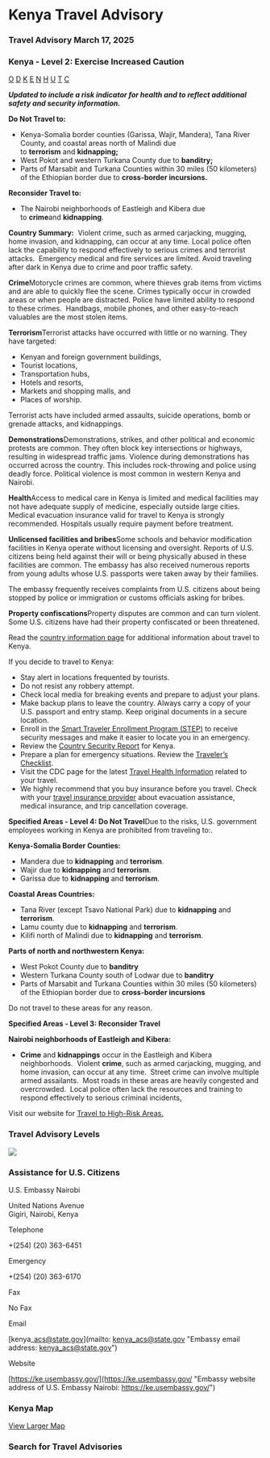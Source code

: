 # Kenya Travel Advisory

### Travel Advisory March 17, 2025

### Kenya - Level 2: Exercise Increased Caution

[O](javascript:void(0); "Tool Tip: Other")
[D](javascript:void(0); "Tool Tip: Wrongful Detention")
[K](javascript:void(0); "Tool Tip: Kidnap and Hostage")
[E](javascript:void(0); "Tool Tip: Event")
[N](javascript:void(0); "Tool Tip: Disaster")
[H](javascript:void(0); "Tool Tip: Health")
[U](javascript:void(0); "Tool Tip: Civil Unrest")
[T](javascript:void(0); "Tool Tip: Terrorism")
[C](javascript:void(0); "Tool Tip: Crimes")

***Updated to include a risk indicator for health and to reflect additional safety and security information.***

**Do Not Travel to:**

* Kenya-Somalia border counties (Garissa, Wajir, Mandera), Tana River County, and coastal areas north of Malindi due to **terrorism** and **kidnapping;**
* West Pokot and western Turkana County due to **banditry;**
* Parts of Marsabit and Turkana Counties within 30 miles (50 kilometers) of the Ethiopian border due to **cross-border incursions.**

**Reconsider Travel to:**

* The Nairobi neighborhoods of Eastleigh and Kibera due to **crime**and **kidnapping**.

**Country Summary:**  Violent crime, such as armed carjacking, mugging, home invasion, and kidnapping, can occur at any time. Local police often lack the capability to respond effectively to serious crimes and terrorist attacks.  Emergency medical and fire services are limited. Avoid traveling after dark in Kenya due to crime and poor traffic safety.

**Crime**Motorycle crimes are common, where thieves grab items from victims and are able to quickly flee the scene. Crimes typically occur in crowded areas or when people are distracted. Police have limited ability to respond to these crimes.  Handbags, mobile phones, and other easy-to-reach valuables are the most stolen items.

**Terrorism**Terrorist attacks have occurred with little or no warning. They have targeted:

* Kenyan and foreign government buildings,
* Tourist locations,
* Transportation hubs,
* Hotels and resorts,
* Markets and shopping malls, and
* Places of worship.

Terrorist acts have included armed assaults, suicide operations, bomb or grenade attacks, and kidnappings.

**Demonstrations**Demonstrations, strikes, and other political and economic protests are common. They often block key intersections or highways, resulting in widespread traffic jams. Violence during demonstrations has occurred across the country. This includes rock-throwing and police using deadly force. Political violence is most common in western Kenya and Nairobi.

**Health**Access to medical care in Kenya is limited and medical facilities may not have adequate supply of medicine, especially outside large cities. Medical evacuation insurance valid for travel to Kenya is strongly recommended. Hospitals usually require payment before treatment.

**Unlicensed facilities and bribes**Some schools and behavior modification facilities in Kenya operate without licensing and oversight. Reports of U.S. citizens being held against their will or being physically abused in these facilities are common. The embassy has also received numerous reports from young adults whose U.S. passports were taken away by their families.

The embassy frequently receives complaints from U.S. citizens about being stopped by police or immigration or customs officials asking for bribes.

**Property confiscations**Property disputes are common and can turn violent. Some U.S. citizens have had their property confiscated or been threatened.

Read the [country information page](https://travel.state.gov/content/travel/en/international-travel/International-Travel-Country-Information-Pages/Kenya.html) for additional information about travel to Kenya.

If you decide to travel to Kenya:

* Stay alert in locations frequented by tourists.
* Do not resist any robbery attempt.
* Check local media for breaking events and prepare to adjust your plans.
* Make backup plans to leave the country. Always carry a copy of your U.S. passport and entry stamp. Keep original documents in a secure location.
* Enroll in the [Smart Traveler Enrollment Program (STEP)](https://step.state.gov/step/) to receive security messages and make it easier to locate you in an emergency.
* Review the [Country Security Report](https://www.osac.gov/Content/Report/aea705ea-eea4-4195-aa33-1c3b31c1fdd3) for Kenya.
* Prepare a plan for emergency situations. Review the [Traveler’s Checklist](https://travel.state.gov/content/travel/en/international-travel/before-you-go/travelers-checklist.html#_blank).
* Visit the CDC page for the latest [Travel Health Information](https://wwwnc.cdc.gov/travel/destinations/traveler/none/kenya?s_cid=ncezid-dgmq-travel-single-001) related to your travel.
* We highly recommend that you buy insurance before you travel. Check with your [travel insurance provider](https://travel.state.gov/content/travel/en/international-travel/before-you-go/your-health-abroad/Insurance_Coverage_Overseas.html) about evacuation assistance, medical insurance, and trip cancellation coverage.

**Specified Areas - Level 4: Do Not Travel**Due to the risks, U.S. government employees working in Kenya are prohibited from traveling to:.

**Kenya-Somalia Border Counties:**

* Mandera due to **kidnapping** and **terrorism**.
* Wajir due to **kidnapping** and **terrorism**.
* Garissa due to **kidnapping** and **terrorism**.

**Coastal Areas Countries:**

* Tana River (except Tsavo National Park) due to **kidnapping** and **terrorism**.
* Lamu county due to **kidnapping** and **terrorism**.
* Kilifi north of Malindi due to **kidnapping** and **terrorism**.

**Parts of north and northwestern Kenya:**

* West Pokot County due to **banditry**
* Western Turkana County south of Lodwar due to **banditry**
* Parts of Marsabit and Turkana Counties within 30 miles (50 kilometers) of the Ethiopian border due to **cross-border incursions**

Do not travel to these areas for any reason.

**Specified Areas - Level 3: Reconsider Travel**

**Nairobi neighborhoods of Eastleigh and Kibera:**

* **Crime** and **kidnappings** occur in the Eastleigh and Kibera neighborhoods.  Violent **crime**, such as armed carjacking, mugging, and home invasion, can occur at any time.  Street crime can involve multiple armed assailants.  Most roads in these areas are heavily congested and overcrowded.  Local police often lack the resources and training to respond effectively to serious criminal incidents[.](https://travel.state.gov/content/travel/en/international-travel/before-you-go/travelers-with-special-considerations/high-risk-travelers.html)

Visit our website for [Travel to High-Risk Areas.](https://travel.state.gov/content/travel/en/international-travel/before-you-go/travelers-with-special-considerations/high-risk-travelers.html)

### Travel Advisory Levels

[![](/content/dam/NEWTravelAssets/images/travel-levelv1.svg)](/content/travel/en/international-travel/before-you-go/about-our-new-products.html "Travel Advisory Levels")

### Assistance for U.S. Citizens

U.S. Embassy Nairobi

United Nations Avenue  
Gigiri, Nairobi, Kenya

Telephone

+(254) (20) 363-6451

Emergency

+(254) (20) 363-6170

Fax

No Fax

Email

[kenya\_acs@state.gov](mailto: kenya_acs@state.gov "Embassy email address: kenya_acs@state.gov")

Website

[https://ke.usembassy.gov/](https://ke.usembassy.gov/ "Embassy website address of U.S. Embassy Nairobi: https://ke.usembassy.gov/")

### Kenya Map

[View Larger Map](https://travelmaps.state.gov/TSGMap/?extent=29.654598779,-5.737490984,48.707005745,5.406295724 "Map of Kenya")



### Search for Travel Advisories